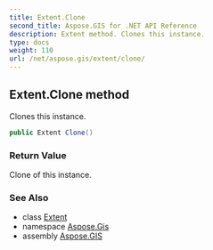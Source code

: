 ```yaml
---
title: Extent.Clone
second_title: Aspose.GIS for .NET API Reference
description: Extent method. Clones this instance.
type: docs
weight: 110
url: /net/aspose.gis/extent/clone/
---
```

## Extent.Clone method

Clones this instance.

```csharp
public Extent Clone()
```

### Return Value

Clone of this instance.

### See Also

* class [Extent](../)
* namespace [Aspose.Gis](../../extent/)
* assembly [Aspose.GIS](../../../)


